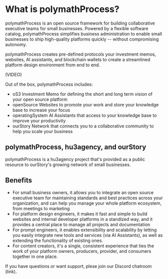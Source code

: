 # What is polymathProcess?

polymathProcess is an open source framework for building collaborative executive teams for small businesses. Powered by a flexible software catalog, polymathProcess simplifies business administration to enable small businesses to ship high-quality platforms quickly -- without compromising autonomy.

polymathProcess creates pre-defined protocols your investment memos, websites, AI assistants, and blockchain wallets to create a streamlined platform design environment from end to end.

(VIDEO)

Out of the box, polymathProcess includes:

* oS3 Investment Memo for defining the short and long term vision of your open source platform
* openSource Websites to promote your work and store your knowledge base to increase your focus
* operatingSystem AI Assistants that access to your knowledge base to improve your productivity
* ourStory Network that connects you to a collaborative community to help you scale your business

## polymathProcess, hu3agency, and ourStory

polymathProcess is a hu3agency project that's provided as a public resource to ourStory's growing network of small businesses.

## Benefits

* For small business owners, it allows you to integrate an open source executive team for maintaining standards and best practices across your organization, and can help you manage your whole platform ecosystem, from meetings to marketing
* For platform design engineers, it makes it fast and simple to build websites and internal developer platforms in a standized way, and it provides a central place to manage all projects and documentation
* For prompt engineers, it enables extensibility and scalability by letting you easily integrate new tools and services (via AI Assistants), as well as extending the functionality of existing ones.
* For content creators, it's a single, consistent experience that ties the work of your platform owners, producers, provider, and consumers together in one place.&#x20;

If you have questions or want support, plese join our Discord chatroom (link).
